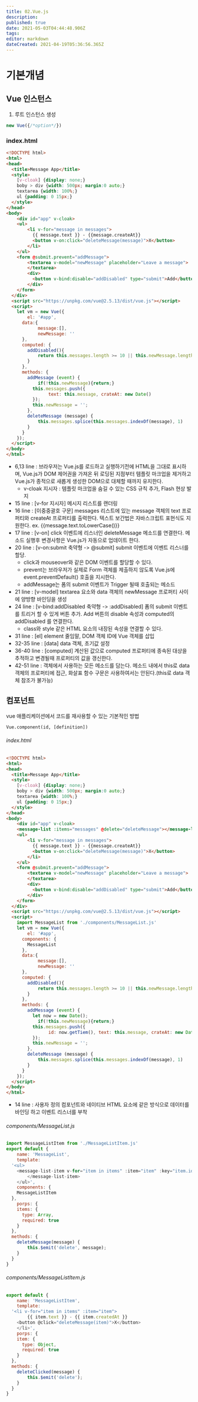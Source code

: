 ```yaml
---
title: 02.Vue.js
description: 
published: true
date: 2021-05-03T04:44:48.906Z
tags: 
editor: markdown
dateCreated: 2021-04-19T05:36:56.365Z
---
```


# 기본개념
## Vue 인스턴스
1. 루트 인스턴스 생성
```javascript
new Vue({/*option*/})
```
### index.html
```html
<!DOCTYPE html>
<html>
<head>
  <title>Message App</title>
  <style>
    [v-cloak] {display: none;}
    boby > div {width: 500px; margin:0 auto;}
    textarea {width: 100%;}
    ul {padding: 0 15px;}
  </style>
</head>
<body>
	<div id="app" v-cloak>
  	<ul>
      	<li v-for="message in messages">
          {{ message.text }} - {{message.createAt}}
          <button v-on:click="deleteMessage(message)">X</button>
        </li>
    </ul>
    <form @submit.prevent="addMessage">
      	<textarea v-model="newMessage" placeholder="Leave a message">
      	</textarea>
      	<div>
          <button v-bind:disable="addDisabled" type="submit">Add</button>
        </div>
    </form>
  </div>
  <script src="https://unpkg.com/vue@2.5.13/dist/vue.js"></script>
  <script>
    let vm = new Vue({
    	el: '#app',
      data:{
        	message:[],
        	newMessage: ''
      },
      computed: {
      	addDisabled(){
        	return this.messages.length >= 10 || this.newMessage.length > 50;
        }
      },
      methods: {
        addMessage (event) {
        	if(!this.newMessage){return;}
          this.messages.push({
            	text: this.message, crateAt: new Date()
          });
          this.newMessage = '';
        },
        deleteMessage (message) {
        	this.messages.splice(this.messages.indexOf(message), 1)
        }
      }
    });
  </script>
</body>
</html>
```
- 6,13 line : 브라우저는 Vue.js를 로드하고 실행하기전에 HTML을 그대로 표시하며, Vue.js가 DOM 제어권을 가져온 뒤 로딩된 지점부터 템플릿 마크업을 제거하고 Vue.js가 종적으로 새롭게 생성한 DOM으로 대체할 때까지 유지한다.
	* v-cloak 지시자 : 템플릿 마크업을 숨길 수 있는 CSS 규칙 추가, Flash 현상 발지
- 15 line : [v-for 지시자] 메시지 리스트를 랜더링
- 16 line : [이중중괄호 구문] messages 리스트에 있는 message 객체의 text 프로퍼티와 createAt 프로퍼티를 출력한다. 텍스트 보간법은 자바스크립트 표현식도 지원한다. ex. {{message.text.toLowerCase()}}
- 17 line : [v-on] click 이벤트에 리스너인 deleteMessage 메소드를 연결한다. 메소드 실행후 변경사항은 Vue.js가 자동으로 업데이트 한다.
- 20 line : [v-on:submit 축약형 -> @submit] submit 이벤트에 이벤트 리스너를 할당. 
	* click과 mouseover와 같은 DOM 이벤트를 할당할 수 있다.
	* prevent는 브라우저가 실제로 Form 객체를 제출하지 않도록 Vue.js에 event.preventDefault() 호출을 지시한다.
  * addMessage는 폼의 submit 이벤트가 Trigger 될때 호출되는 메소드
- 21 line : [v-model] textarea 요소와 data 객체의 newMessage 프로퍼티 사이에 양방향 바인딩을 생성
- 24 line : [v-bind:addDisabled 축약형 -> :addDisabled] 폼의 submit 이벤트를 트리거 할 수 있게 버튼 추가. Add 버튼의 disable 속성과 computed의 addDisabled 를 연결한다.
	* class와 style 같은 HTML 요소의 내장된 속성을 연결할 수 있다.
- 31 line : [el] element 줄임말, DOM 객체 ID에 Vue 객체를 삽입
- 32-35 line : [data] data 객체, 초기값 설정
- 36-40 line : [computed] 계산된 값으로 computed 프로퍼티에 종속된 대상을 추적하고 변경될때 프로퍼티의 값을 갱신한다.
- 42-51 line : 객체에서 사용하는 모든 메소드를 담는다. 메소드 내에서 this로 data 객체의 프로퍼티에 접근, 화살표 함수 구문은 사용하여서는 안된다.(this로 data 객체 참조가 불가능)

## 컴포넌트
vue 애플리케이션에서 코드를 재사용할 수 있는 기본적인 방법
```html
Vue.component(id, [definition])
```
###### index.html
```html
<!DOCTYPE html>
<html>
<head>
  <title>Message App</title>
  <style>
    [v-cloak] {display: none;}
    boby > div {width: 500px; margin:0 auto;}
    textarea {width: 100%;}
    ul {padding: 0 15px;}
  </style>
</head>
<body>
	<div id="app" v-cloak>
    <message-list :items="messages" @delete="deleteMessage"></message-list>
  	<ul>
      	<li v-for="message in messages">
          {{ message.text }} - {{message.createAt}}
          <button v-on:click="deleteMessage(message)">X</button>
        </li>
    </ul>
    <form @submit.prevent="addMessage">
      	<textarea v-model="newMessage" placeholder="Leave a message">
      	</textarea>
      	<div>
          <button v-bind:disable="addDisabled" type="submit">Add</button>
        </div>
    </form>
  </div>
  <script src="https://unpkg.com/vue@2.5.13/dist/vue.js"></script>
  <script>
    import MessageList from './components/MessageList.js'
    let vm = new Vue({
    	el: '#app',
      components: {
      	MessageList
      },
      data:{
        	message:[],
        	newMessage: ''
      },
      computed: {
      	addDisabled(){
        	return this.messages.length >= 10 || this.newMessage.length > 50;
        }
      },
      methods: {
        addMessage (event) {
          let now = new Date();
        	if(!this.newMessage){return;}
          this.messages.push({
            	id: now.getTiem(), text: this.message, crateAt: new Date()
          });
          this.newMessage = '';
        },
        deleteMessage (message) {
        	this.messages.splice(this.messages.indexOf(message), 1)
        }
      }
    });
  </script>
</body>
</html>
```
- 14 line : 사용자 정의 컴포넌트와 네이티브 HTML 요소에 같은 방식으로 데이터를 바인딩 하고 이벤트 리스너를 부착

###### components/MessageList.js
```javascript
import MessageListItem from './MessageListItem.js'
export default {
	name: 'MessageList',
	template: 
  '<ul>
  	<message-list-item v-for="item in items" :item="item" :key="item.id" @delete="deleteMessage(item)">
		</message-list-item>
	</ul>',
	components: {
  	MessageListItem
  },
	porps: {
    items: {
      type: Array,
      required: true
    }
  },
  methods: {
    deleteMessage(message) {
    	this.$emit('delete', message);
    }
  }
}
```

###### components/MessageListItem.js
```javascript
export default {
	name: 'MessageListItem',
	template: 
  '<li v-for="item in items" :item="item">
  		{{ item.text }} - {{ item.createdAt }}
    <button @click="deleteMessage(item)">X</button>
	</li>',
	porps: {
    item: {
      type: Object,
      required: true
    }
  },
  methods: {
    deleteClicked(message) {
    	this.$emit('delete');
    }
  }
}
```